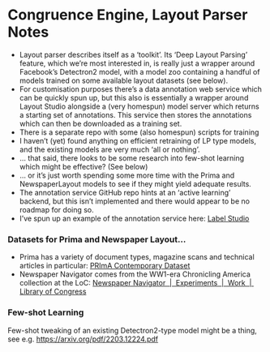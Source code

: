 # Congruence Engine, Layout Parser Notes
* Layout parser describes itself as a ‘toolkit’. Its ‘Deep Layout Parsing’ feature, which we’re most interested in, is really just a wrapper around Facebook’s Detectron2 model, with a model zoo containing a handful of models trained on some available layout datasets (see below).
* For customisation purposes there’s a data annotation web service which can be quickly spun up, but this also is essentially a wrapper around Layout Studio alongside a (very homespun) model server which returns a starting set of annotations. This service then stores the annotations which can then be downloaded as a training set.
* There is a separate repo with some (also homespun) scripts for training 
* I haven’t (yet) found anything on efficient retraining of LP type models, and the existing models are very much ‘all or nothing’.
* … that said, there looks to be some research into few-shot learning which might be effective? (See below)
* … or it’s just worth spending some more time with the Prima and NewspaperLayout models to see if they might yield adequate results.
* The annotation service GitHub repo hints at an ‘active learning’ backend, but this isn’t implemented and there would appear to be no roadmap for doing so.
* I’ve spun up an example of the annotation service here: [Label Studio](http://138.68.174.67:8080)

### Datasets for Prima and Newspaper Layout…
* Prima has a variety of document types, magazine scans and technical articles in particular: [PRImA Contemporary Dataset](https://www.primaresearch.org/dataset/)
* Newspaper Navigator comes from the WW1-era Chronicling America collection at the LoC: [Newspaper Navigator  |  Experiments  |  Work  |  Library            of Congress](https://news-navigator.labs.loc.gov)

### Few-shot Learning
Few-shot tweaking of an existing Detectron2-type model might be a thing, see e.g. https://arxiv.org/pdf/2203.12224.pdf

